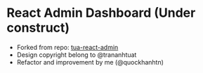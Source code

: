 # React Admin Dashboard (Under construct)

- Forked from repo: [tua-react-admin](https://github.com/trananhtuat/tua-react-admin)
- Design copyright belong to @trananhtuat
- Refactor and improvement by me (@quockhanhtn)